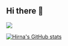 ## Hi there 👋

<!--
**hirnaderege/hirnaderege** is a ✨ _special_ ✨ repository because its `README.md` (this file) appears on your GitHub profile.

Here are some ideas to get you started:

- 🔭 I’m currently working on ...
- 🌱 I’m currently learning ...
- 👯 I’m looking to collaborate on ...
- 🤔 I’m looking for help with ...
- 💬 Ask me about ...
- 📫 How to reach me: ...
- 😄 Pronouns: ...
- ⚡ Fun fact: ...
-->

<img src="[YOUR_VERCEL_PROJECT_DOMAIN]/[METHOD]?username=[https://www.linkedin.com/in/hirna-derege-399977227/]" />


[![Hirna's GitHub stats](https://github-readme-stats.vercel.app/api?username=hirnaderege)](https://github.com/anuraghazra/github-readme-stats)
